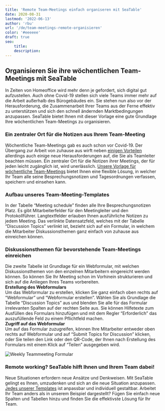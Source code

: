 ```yaml
---
title: 'Remote Team-Meetings einfach organiseren mit SeaTable'
date: 2020-08-31
lastmod: '2022-06-13'
author: 'rbu'
url: '/de/team-meetings-remote-organisieren'
color: '#eeeeee'
draft: true
seo:
    title:
    description:
---
```


## Organisieren Sie ihre wöchentlichen Team-Meetings mit SeaTable

In Zeiten von Homeoffice wird mehr denn je gefordert, sich digital gut aufzustellen. Auch ohne Covid-19 stellen sich viele Teams immer mehr auf die Arbeit außerhalb des Bürogebäudes ein. Sie stehen nun also vor der Herausforderung, die Zusammenarbeit Ihrer Teams aus der Ferne effektiv zu unterstützen und sich den schnell ändernden Marktbedingungen anzupassen. SeaTable bietet Ihnen mit dieser Vorlage eine gute Grundlage Ihre wöchentlichen Team-Meetings zu organisieren.

### Ein zentraler Ort für die Notizen aus Ihrem Team-Meeting

Wöchentliche Team-Meetings gab es auch schon vor Covid-19. Der Übergang zur Arbeit von zuhause aus wirft neben [einigen Vorteilen](https://www.gruender.de/homeoffice-vorteile-nachteile/) allerdings auch einige neue Herausforderungen auf, die Sie als Teamleiter beachten müssen. Ein zentraler Ort für die Notizen ihrer Meetings, der für jeden leicht zugänglich ist, wird unerlässlich. [Unsere Vorlage für wöchentliche Team-Meetings](https://seatable.io/vorlage/gumqbevcroszpprj6j4xyg/) bietet Ihnen eine flexible Lösung, in welcher Ihr Team alle seine Besprechungsnotizen und Tagesordnungen verfassen, speichern und einsehen kann.

### Aufbau unseres Team-Meeting-Templates

In der Tabelle “Meeting schedule” finden alle Ihre Besprechungsnotizen Platz. Es gibt Mitarbeiterfelder für den Meetingleiter und den Protokollführer. Langtextfelder erlauben Ihnen ausführliche Notizen zu jedem Meeting. Das verlinkte Datensatzfeld, welches mit der Tabelle “Discussion Topics” verlinkt ist, bezieht sich auf ein Formular, in welchem die Mitarbeiter Diskussionsthemen ganz einfach von zuhause aus einreichen können.

### Diskussionsthemen für bevorstehende Team-Meetings einreichen

Die zweite Tabelle ist Grundlage für ein Webformular, mit welchen Diskussionsthemen von den einzelnen Mitarbeitern eingereicht werden können. So können Sie Ihr Meeting schon im Vorhinein strukturieren und sich auf die Anliegen Ihres Teams vorbereiten.  
**Erstellung des Webformulars**  
Um das Webformular zu erstellen, klicken Sie ganz einfach oben rechts auf “Webformular” und “Webformular erstellen”. Wählen Sie als Grundlage die Tabelle “Discussion Topics” aus und blenden Sie alle für das Formular irrelevanten Spalten auf der rechten Seite aus. Sie können Hilfetexte zum Ausfüllen des Formulars hinzufügen und mit dem Regler “Erforderlich” das auszufüllende Feld zu einem Pflichtfeld machen.  
**Zugriff auf das Webformular**  
Um auf das Formular zuzugreifen, können Ihre Mitarbeiter entweder oben rechts auf Webformular und auf “Submit Topics for Discussion” klicken, oder Sie teilen den Link oder den QR-Code, der Ihnen nach Erstellung des Formulars mit einem Klick auf “Teilen” ausgegeben wird.

![Weekly Teammeeting Formular](https://seatable.io/wp-content/uploads/2020/08/Weekly-Teammeeting-Formular.gif)

### Remote working? SeaTable hilft Ihnen und Ihrem Team dabei!

Neue Situationen erfordern neue Ansätze und Denkweisen. Mit SeaTable gelingt es Ihnen, umzudenken und sich an die neue Situation anzupassen. [Jedes unserer Templates](https://seatable.io/vorlagen/) ist anpassbar und individuell gestaltbar. Arbeitet Ihr Team anders als in unserem Beispiel dargestellt? Fügen Sie einfach neue Spalten und Tabellen hinzu und finden Sie die effektivste Lösung für Ihr Team.
